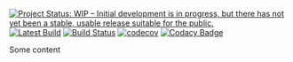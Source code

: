 [![Project Status: WIP – Initial development is in progress, but there has not yet been a stable, usable release suitable for the public.](https://www.repostatus.org/badges/latest/wip.svg)](https://www.repostatus.org/#wip)
[![Latest Build](https://badgen.net/github/tag/webmatrixware/logboss)](https://badgen.net/github/tag/webmatrixware/logboss)
[![Build Status](https://travis-ci.org/WebMatrixware/logboss.svg?branch=master)](https://travis-ci.org/WebMatrixware/logboss)
[![codecov](https://codecov.io/gh/WebMatrixware/logboss/branch/master/graph/badge.svg)](https://codecov.io/gh/WebMatrixware/logboss)
[![Codacy Badge](https://api.codacy.com/project/badge/Grade/ebb5bd3cc1ee44ef859baa35406b6e04)](https://www.codacy.com/app/WebMatrixware/logboss?utm_source=github.com&amp;utm_medium=referral&amp;utm_content=WebMatrixware/logboss&amp;utm_campaign=Badge_Grade)

Some content
